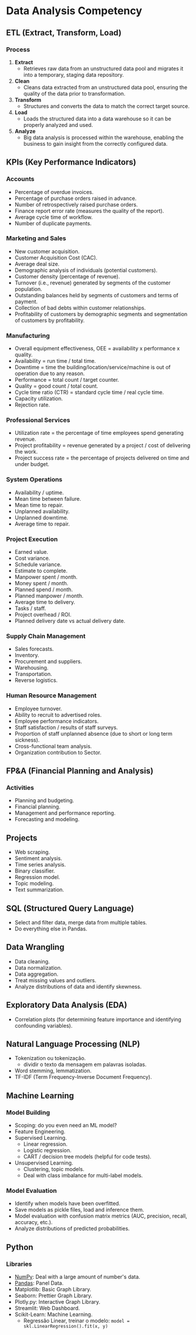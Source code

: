 # Data Analysis Competency

## ETL (Extract, Transform, Load)

### Process

1. **Extract**
   - Retrieves raw data from an unstructured data pool and migrates it into a temporary, staging data repository.
2. **Clean**
   - Cleans data extracted from an unstructured data pool, ensuring the quality of the data prior to transformation.
3. **Transform**
   - Structures and converts the data to match the correct target source.
4. **Load**
   - Loads the structured data into a data warehouse so it can be properly analyzed and used.
5. **Analyze**
   - Big data analysis is processed within the warehouse, enabling the business to gain insight from the correctly configured data.

## KPIs (Key Performance Indicators)

### Accounts

- Percentage of overdue invoices.
- Percentage of purchase orders raised in advance.
- Number of retrospectively raised purchase orders.
- Finance report error rate (measures the quality of the report).
- Average cycle time of workflow.
- Number of duplicate payments.

### Marketing and Sales

- New customer acquisition.
- Customer Acquisition Cost (CAC).
- Average deal size.
- Demographic analysis of individuals (potential customers).
- Customer density (percentage of revenue).
- Turnover (i.e., revenue) generated by segments of the customer population.
- Outstanding balances held by segments of customers and terms of payment.
- Collection of bad debts within customer relationships.
- Profitability of customers by demographic segments and segmentation of customers by profitability.

### Manufacturing

- Overall equipment effectiveness, OEE = availability x performance x quality.
- Availability = run time / total time.
- Downtime = time the building/location/service/machine is out of operation due to any reason.
- Performance = total count / target counter.
- Quality = good count / total count.
- Cycle time ratio (CTR) = standard cycle time / real cycle time.
- Capacity utilization.
- Rejection rate.

### Professional Services

- Utilization rate = the percentage of time employees spend generating revenue.
- Project profitability = revenue generated by a project / cost of delivering the work.
- Project success rate = the percentage of projects delivered on time and under budget.

### System Operations

- Availability / uptime.
- Mean time between failure.
- Mean time to repair.
- Unplanned availability.
- Unplanned downtime.
- Average time to repair.

### Project Execution

- Earned value.
- Cost variance.
- Schedule variance.
- Estimate to complete.
- Manpower spent / month.
- Money spent / month.
- Planned spend / month.
- Planned manpower / month.
- Average time to delivery.
- Tasks / staff.
- Project overhead / ROI.
- Planned delivery date vs actual delivery date.

### Supply Chain Management

- Sales forecasts.
- Inventory.
- Procurement and suppliers.
- Warehousing.
- Transportation.
- Reverse logistics.

### Human Resource Management

- Employee turnover.
- Ability to recruit to advertised roles.
- Employee performance indicators.
- Staff satisfaction / results of staff surveys.
- Proportion of staff unplanned absence (due to short or long term sickness).
- Cross-functional team analysis.
- Organization contribution to Sector.

## FP&A (Financial Planning and Analysis)

### Activities

- Planning and budgeting.
- Financial planning.
- Management and performance reporting.
- Forecasting and modeling.

## Projects

- Web scraping.
- Sentiment analysis.
- Time series analysis.
- Binary classifier.
- Regression model.
- Topic modeling.
- Text summarization.

## SQL (Structured Query Language)

- Select and filter data, merge data from multiple tables.
- Do everything else in Pandas.

## Data Wrangling

- Data cleaning.
- Data normalization.
- Data aggregation.
- Treat missing values and outliers.
- Analyze distributions of data and identify skewness.

## Exploratory Data Analysis (EDA)

- Correlation plots (for determining feature importance and identifying confounding variables).

## Natural Language Processing (NLP)

- Tokenization ou tokenização.
  - dividir o texto da mensagem em palavras isoladas.
- Word stemming, lemmatization.
- TF-IDF (Term Frequency-Inverse Document Frequency).

## Machine Learning

### Model Building

- Scoping: do you even need an ML model?
- Feature Engineering.
- Supervised Learning.
   - Linear regression.
   - Logistic regression.
   - CART / decision tree models (helpful for code tests).
- Unsupervised Learning.
   - Clustering, topic models.
   - Deal with class imbalance for multi-label models.

### Model Evaluation

- Identify when models have been overfitted.
- Save models as pickle files, load and inference them.
- Model evaluation with confusion matrix metrics (AUC, precision, recall, accuracy, etc.).
- Analyze distributions of predicted probabilities.

## Python

### Libraries

- [NumPy](</Tecnologia da Informação/Análise de dados/Tools/Numpy.md>): Deal with a large amount of number's data.
- [Pandas](</Tecnologia da Informação/Análise de dados/Tools/Pandas.md>): Panel Data.
- Matplotlib: Basic Graph Library.
- Seaborn: Prettier Graph Library.
- Plotly.py: Interactive Graph Library.
- Streamlit: Web Dashboard.
- Scikit-Learn: Machine Learning.
  - Regressão Linear, treinar o modelo: `model = skl.LinearRegression().fit(x, y)`
